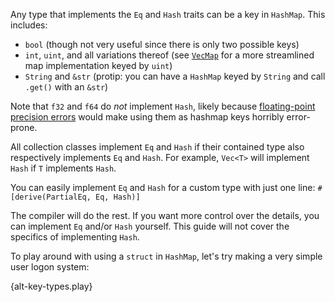 Any type that implements the `Eq` and `Hash` traits can be a key in `HashMap`. 
This includes:

* `bool` (though not very useful since there is only two possible keys)
* `int`, `uint`, and all variations thereof 
(see [`VecMap`][vecmap] for a more streamlined map implementation keyed by `uint`)
* `String` and `&str` (protip: you can have a `HashMap` keyed by `String` 
and call `.get()` with an `&str`)

Note that `f32` and `f64` do *not* implement `Hash`, 
likely because [floating-point precision errors][floating]
would make using them as hashmap keys horribly error-prone.

All collection classes implement `Eq` and `Hash` 
if their contained type also respectively implements `Eq` and `Hash`. 
For example, `Vec<T>` will implement `Hash` if `T` implements `Hash`.

You can easily implement `Eq` and `Hash` for a custom type with just one line: 
`#[derive(PartialEq, Eq, Hash)]`

The compiler will do the rest. If you want more control over the details, 
you can implement `Eq` and/or `Hash` yourself. 
This guide will not cover the specifics of implementing `Hash`. 

To play around with using a `struct` in `HashMap`, 
let's try making a very simple user logon system:

{alt-key-types.play}

[vecmap]: http://doc.rust-lang.org/std/collections/struct.VecMap.html
[hash]: http://en.wikipedia.org/wiki/Hash_function
[floating]: http://en.wikipedia.org/wiki/Floating_point#Accuracy_problems
